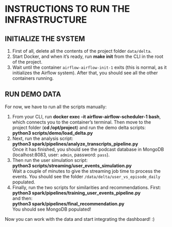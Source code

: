 # INSTRUCTIONS TO RUN THE INFRASTRUCTURE

## INITIALIZE THE SYSTEM
1. First of all, delete all the contents of the project folder `data/delta`.
2. Start Docker, and when it’s ready, run **make init** from the CLI in the root of the project.
3. Wait until the container `airflow-airflow-init-1` exits (this is normal, as it initializes the Airflow system). After that, you should see all the other containers running.

## RUN DEMO DATA
For now, we have to run all the scripts manually:

1. From your CLI, run **docker exec -it airflow-airflow-scheduler-1 bash**, which connects you to the container’s terminal. Then move to the project folder (**cd /opt/project**) and run the demo delta scripts:  
   **python3 scripts/demo/load_delta.py**
2. Next, run the analysis script:  
   **python3 spark/pipelines/analyze_transcripts_pipeline.py**  
   Once it has finished, you should see the podcast database in MongoDB (localhost:8083, user: `admin`, password: `pass`).
3. Then run the user simulation script:  
   **python3 scripts/streaming/user_events_simulation.py**  
   Wait a couple of minutes to give the streaming job time to process the events. You should see the folder `/data/delta/user_vs_episode_daily` populated.
4. Finally, run the two scripts for similarities and recommendations. First:  
   **python3 spark/pipelines/training_user_events_pipeline.py**  
   and then:  
   **python3 spark/pipelines/final_recommendation.py**  
   You should see MongoDB populated!

Now you can work with the data and start integrating the dashboard! :)
